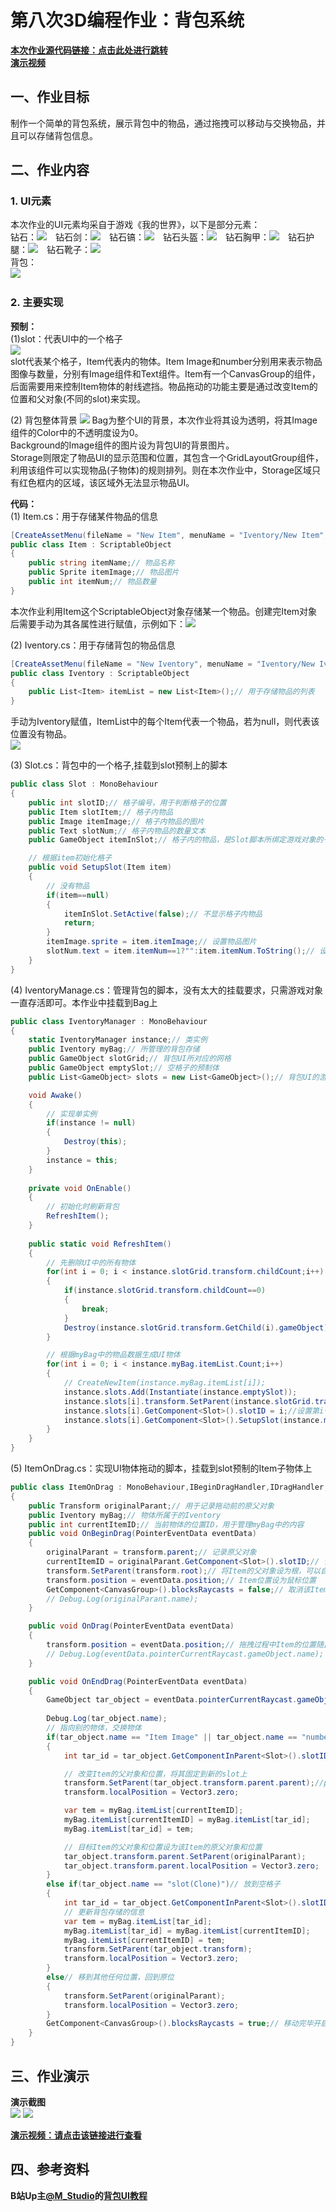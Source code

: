 # 第八次3D编程作业：背包系统

[**本次作业源代码链接：点击此处进行跳转**](https://github.com/BrodicVan/3D_game)  
[**演示视频**](https://www.bilibili.com/video/BV1x84y1a7JP/)
## 一、作业目标
制作一个简单的背包系统，展示背包中的物品，通过拖拽可以移动与交换物品，并且可以存储背包信息。

## 二、作业内容
### 1. UI元素
本次作业的UI元素均采自于游戏《我的世界》，以下是部分元素：  
钻石：![](diamond.png)&emsp;钻石剑：![](diamond_sword.png)&emsp;钻石镐：![](diamond_pickaxe.png)&emsp;钻石头盔：![](diamond_helmet.png)&emsp;钻石胸甲：![](diamond_chestplate.png)&emsp;钻石护腿：![](diamond_leggings.png)&emsp;钻石靴子：![](diamond_boots.png)&emsp;  
背包：  
![](inventory.png)&emsp;

### 2. 主要实现
**预制：**  
(1)slot：代表UI中的一个格子  
![](slot_UI.jpg)  
slot代表某个格子，Item代表内的物体。Item Image和number分别用来表示物品图像与数量，分别有Image组件和Text组件。Item有一个CanvasGroup的组件，后面需要用来控制Item物体的射线遮挡。物品拖动的功能主要是通过改变Item的位置和父对象(不同的slot)来实现。

(2) 背包整体背景
![](UI_background.jpg)
Bag为整个UI的背景，本次作业将其设为透明，将其Image组件的Color中的不透明度设为0。  
Background的Image组件的图片设为背包UI的背景图片。  
Storage则限定了物品UI的显示范围和位置，其包含一个GridLayoutGroup组件，利用该组件可以实现物品(子物体)的规则排列。则在本次作业中，Storage区域只有红色框内的区域，该区域外无法显示物品UI。


**代码：**  
(1) Item.cs：用于存储某件物品的信息
```C#
[CreateAssetMenu(fileName = "New Item", menuName = "Iventory/New Item", order = 1)]
public class Item : ScriptableObject
{
    public string itemName;// 物品名称
    public Sprite itemImage;// 物品图片
    public int itemNum;// 物品数量
}
```
本次作业利用Item这个ScriptableObject对象存储某一个物品。创建完Item对象后需要手动为其各属性进行赋值，示例如下：![](item_example.jpg)

(2) Iventory.cs：用于存储背包的物品信息
```C#
[CreateAssetMenu(fileName = "New Iventory", menuName = "Iventory/New Iventory", order = 2)]
public class Iventory : ScriptableObject
{
    public List<Item> itemList = new List<Item>();// 用于存储物品的列表
}
```
手动为Iventory赋值，ItemList中的每个Item代表一个物品，若为null，则代表该位置没有物品。  
![](iventory_example.jpg)

(3) Slot.cs：背包中的一个格子,挂载到slot预制上的脚本
```C#
public class Slot : MonoBehaviour
{
    public int slotID;// 格子编号，用于判断格子的位置
    public Item slotItem;// 格子内物品
    public Image itemImage;// 格子内物品的图片
    public Text slotNum;// 格子内物品的数量文本
    public GameObject itemInSlot;// 格子内的物品，是Slot脚本所绑定游戏对象的子对象

    // 根据item初始化格子
    public void SetupSlot(Item item)
    {
        // 没有物品
        if(item==null)
        {
            itemInSlot.SetActive(false);// 不显示格子内物品
            return;
        }
        itemImage.sprite = item.itemImage;// 设置物品图片
        slotNum.text = item.itemNum==1?"":item.itemNum.ToString();// 设置数量文本的内容，若为1则文本为空
    }
}
```

(4) IventoryManage.cs：管理背包的脚本，没有太大的挂载要求，只需游戏对象一直存活即可。本作业中挂载到Bag上
```C#
public class IventoryManager : MonoBehaviour
{
    static IventoryManager instance;// 类实例
    public Iventory myBag;// 所管理的背包存储
    public GameObject slotGrid;// 背包UI所对应的网格
    public GameObject emptySlot;// 空格子的预制体
    public List<GameObject> slots = new List<GameObject>();// 背包UI的游戏物体

    void Awake()
    {
        // 实现单实例
        if(instance != null)
        {
            Destroy(this);
        }
        instance = this;
    }
    
    private void OnEnable()
    {
        // 初始化时刷新背包
        RefreshItem();
    }
   
    public static void RefreshItem()
    {
        // 先删除UI中的所有物体
        for(int i = 0; i < instance.slotGrid.transform.childCount;i++)
        {
            if(instance.slotGrid.transform.childCount==0)
            {
                break;
            }
            Destroy(instance.slotGrid.transform.GetChild(i).gameObject);
        }

        // 根据myBag中的物品数据生成UI物体
        for(int i = 0; i < instance.myBag.itemList.Count;i++)
        {
            // CreateNewItem(instance.myBag.itemList[i]);
            instance.slots.Add(Instantiate(instance.emptySlot));
            instance.slots[i].transform.SetParent(instance.slotGrid.transform);//将UI格子的父对象设为预先选定的网格
            instance.slots[i].GetComponent<Slot>().slotID = i;//设置第i个格子的编号
            instance.slots[i].GetComponent<Slot>().SetupSlot(instance.myBag.itemList[i]);// 初始化第i个格子
        }
    }
}
```
(5) ItemOnDrag.cs：实现UI物体拖动的脚本，挂载到slot预制的Item子物体上
```C#
public class ItemOnDrag : MonoBehaviour,IBeginDragHandler,IDragHandler,IEndDragHandler
{
    public Transform originalParant;// 用于记录拖动前的原父对象
    public Iventory myBag;// 物体所属于的Iventory
    public int currentItemID;// 当前物体的位置ID，用于管理myBag中的内容
    public void OnBeginDrag(PointerEventData eventData)
    {
        originalParant = transform.parent;// 记录原父对象
        currentItemID = originalParant.GetComponent<Slot>().slotID;// 记录当前slot对应的ID
        transform.SetParent(transform.root);// 将Item的父对象设为根，可以自由移动
        transform.position = eventData.position;// Item位置设为鼠标位置
        GetComponent<CanvasGroup>().blocksRaycasts = false;// 取消该Item的射线遮挡，鼠标可以检测到后面的物体
        // Debug.Log(originalParant.name);
    }

    public void OnDrag(PointerEventData eventData)
    {
        transform.position = eventData.position;// 拖拽过程中Item的位置随鼠标移动
        // Debug.Log(eventData.pointerCurrentRaycast.gameObject.name);
    }

    public void OnEndDrag(PointerEventData eventData)
    {
        GameObject tar_object = eventData.pointerCurrentRaycast.gameObject;// 获取鼠标当前指向的游戏物体
        
        Debug.Log(tar_object.name);
        // 指向别的物体，交换物体
        if(tar_object.name == "Item Image" || tar_object.name == "number")品
        {
            int tar_id = tar_object.GetComponentInParent<Slot>().slotID;// 获取目标的位置编号

            // 改变Item的父对象和位置，将其固定到新的slot上
            transform.SetParent(tar_object.transform.parent.parent);//parent为Item，parent.parent才是slot
            transform.localPosition = Vector3.zero;

            var tem = myBag.itemList[currentItemID];
            myBag.itemList[currentItemID] = myBag.itemList[tar_id];
            myBag.itemList[tar_id] = tem;

            // 目标Item的父对象和位置设为该Item的原父对象和位置
            tar_object.transform.parent.SetParent(originalParant);
            tar_object.transform.parent.localPosition = Vector3.zero;
        }
        else if(tar_object.name == "slot(Clone)")// 放到空格子
        {
            int tar_id = tar_object.GetComponentInParent<Slot>().slotID;
            // 更新背包存储的信息
            var tem = myBag.itemList[tar_id];
            myBag.itemList[tar_id] = myBag.itemList[currentItemID];
            myBag.itemList[currentItemID] = tem;
            transform.SetParent(tar_object.transform);
            transform.localPosition = Vector3.zero;
        }
        else// 移到其他任何位置，回到原位
        {
            transform.SetParent(originalParant);
            transform.localPosition = Vector3.zero;
        }
        GetComponent<CanvasGroup>().blocksRaycasts = true;// 移动完毕开启射线检测，等待下次被选中
    }
}
```  

## 三、作业演示
**演示截图**  
![](gaming_1.jpg) ![](gaming_2.jpg)  

[**演示视频：请点击该链接进行查看**](https://www.bilibili.com/video/BV1x84y1a7JP/)

## 四、参考资料
**B站Up主[@M_Studio](https://space.bilibili.com/370283072)的[背包UI教程](https://www.bilibili.com/video/BV1YJ41197SU/?spm_id_from=333.999.0.0&vd_source=057a2b7e5be3dc8b29f8d32fd4e65aeb)**